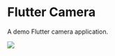 # Flutter Camera

A demo Flutter camera application.

<img src="https://github.com/divyanshub024/flutter_camera/blob/master/camera_demo.gif"/>
